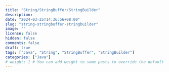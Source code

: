 ```yaml
---
title: "String/StringBuffer/StringBuilder"
description:
date: "2024-03-25T14:36:56+08:00"
slug: "string-stringbuffer-stringbuilder"
image: ""
license: false
hidden: false
comments: false
draft: true
tags: ["Java", "String", "StringBuffer", "StringBuilder"]
categories: ["Java"]
# weight: 1 # You can add weight to some posts to override the default sorting (date descending)
---
```


